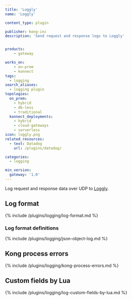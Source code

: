 ```yaml
---
title: 'Loggly'
name: 'Loggly'

content_type: plugin

publisher: kong-inc
description: 'Send request and response logs to Loggly'


products:
    - gateway

works_on:
    - on-prem
    - konnect
tags: 
  - logging
search_aliases:
  - logging plugin
topologies:
  on_prem:
    - hybrid
    - db-less
    - traditional
  konnect_deployments:
    - hybrid
    - cloud-gateways
    - serverless
icon: loggly.png
related_resources:
  - text: Datadog
    url: /plugins/datadog/

categories:
  - logging

min_version:
  gateway: '1.0'
---
```


Log request and response data over UDP to [Loggly](https://www.loggly.com).

## Log format

{% include /plugins/logging/log-format.md %}

### Log format definitions 

{% include /plugins/logging/json-object-log.md %}

## Kong process errors

{% include /plugins/logging/kong-process-errors.md %}

## Custom fields by Lua

{% include /plugins/logging/log-custom-fields-by-lua.md %}

